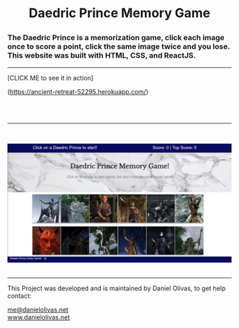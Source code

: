 #
<h1>
<p align="center">
Daedric Prince Memory Game
</p>
</h1>

### The Daedric Prince is a memorization game, click each image once to score a point, click the same image twice and you lose.  This website was built with HTML, CSS, and ReactJS.

---
[CLICK ME to see it in action]




(https://ancient-retreat-52295.herokuapp.com/)





<br><br>

---
<br>

![Memory Game Screen Cap](./click.png)
<br><br>
<hr>
This Project was developed and is maintained by Daniel Olivas, to get help contact:<br>

me@danielolivas.net<br>
www.danielolivas.net<br>

